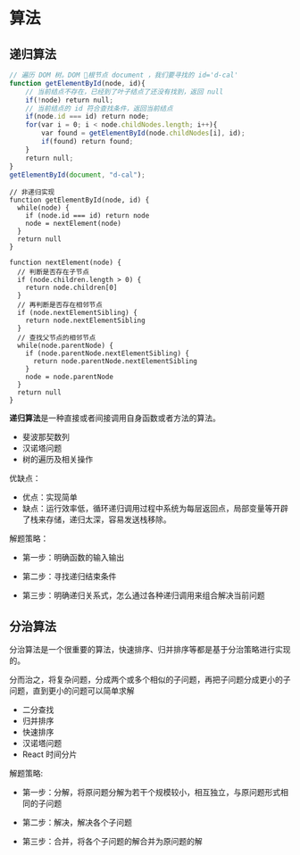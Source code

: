 # 算法

## 递归算法



```js
// 遍历 DOM 树。DOM 🌲根节点 document ，我们要寻找的 id='d-cal'
function getElementById(node, id){
    // 当前结点不存在，已经到了叶子结点了还没有找到，返回 null
    if(!node) return null;
    // 当前结点的 id 符合查找条件，返回当前结点
    if(node.id === id) return node;
    for(var i = 0; i < node.childNodes.length; i++){
        var found = getElementById(node.childNodes[i], id);
        if(found) return found;
    }
    return null;
}
getElementById(document, "d-cal");
```

```JS
// 非递归实现
function getElementById(node, id) {
  while(node) {
    if (node.id === id) return node
    node = nextElement(node)
  }
  return null
}

function nextElement(node) {
  // 判断是否存在子节点
  if (node.children.length > 0) {
    return node.children[0]
  }
  // 再判断是否存在相邻节点
  if (node.nextElementSibling) {
    return node.nextElementSibling
  }
  // 查找父节点的相邻节点
  while(node.parentNode) {
    if (node.parentNode.nextElementSibling) {
      return node.parentNode.nextElementSibling
    }
    node = node.parentNode
  }
  return null
}
```

**递归算法**是一种直接或者间接调用自身函数或者方法的算法。

- 斐波那契数列
- 汉诺塔问题
- 树的遍历及相关操作

优缺点：

- 优点：实现简单
- 缺点：运行效率低，循环递归调用过程中系统为每层返回点，局部变量等开辟了栈来存储，递归太深，容易发送栈移除。

解题策略：

- 第一步：明确函数的输入输出

- 第二步：寻找递归结束条件

- 第三步：明确递归关系式，怎么通过各种递归调用来组合解决当前问题

## 分治算法

分治算法是一个很重要的算法，快速排序、归并排序等都是基于分治策略进行实现的。

分而治之，将复杂问题，分成两个或多个相似的子问题，再把子问题分成更小的子问题，直到更小的问题可以简单求解

- 二分查找
- 归并排序
- 快速排序
- 汉诺塔问题
- React 时间分片

解题策略:

- 第一步：分解，将原问题分解为若干个规模较小，相互独立，与原问题形式相同的子问题

- 第二步：解决，解决各个子问题

- 第三步：合并，将各个子问题的解合并为原问题的解